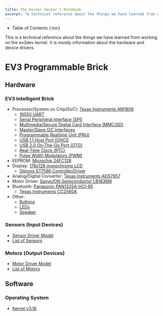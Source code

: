 ```yaml
---
title: The Kernel Hacker's Notebook
excerpt: "A technical reference about the things we have learned from working on the ev3dev kernel. It is mostly information about the hardware and device drivers."
---
```


* Table of Contents
{:toc}

This is a technical reference about the things we have learned from working on
the ev3dev kernel. It is mostly information about the hardware and device drivers.

# EV3 Programmable Brick

## Hardware

### EV3 Intelligent Brick

* Processor/System on Chip(SoC): [Texas Instruments AM1808](ev3-processor)
    * [16550 UART](ev3-uart)
    * [Serial Peripheral Interface (SPI)](ev3-spi)
    * [Multimedia/Secure Digital Card Interface (MMC/SD)](ev3-sd-card-reader)
    * [Master/Slave I2C Interfaces](ev3-i2c)
    * [Programmable Realtime Unit (PRU)](ev3-pru)
    * [USB 1.1 Host Port (OHCI)](ev3-usb-host-port)
    * [USB 2.0 On-The-Go Port (OTG)](ev3-usb-otg-port)
    * [Real-Time Clock (RTC)](ev3-rtc)
    * [Pulse Width Modulators (PWM)](ev3-pwm)
* EEPROM: [Microchip 24FC128](ev3-eeprom)
* Display: [178x128 monochrome LCD](ev3-lcd)
    * [Sitronix ST7586 Controller/Driver](ev3-lcd)
* Analog/Digital Converter: [Texas Instruments ADS7957](ev3-adc)
* Motor Driver: [Sanyo/ON Semiconductor LB1836M](ev3-motor-driver)
* Bluetooth: [Panasonic PAN1325A-HCI-85](ev3-bluetooth)
    * [Texas Instruments CC2560A](ev3-bluetooth)
* Other:
    * [Buttons](ev3-buttons)
    * [LEDs](ev3-leds)
    * [Speaker](ev3-sound)

### Sensors (Input Devices)

* [Sensor Driver Model](https://docs.ev3dev.org/projects/lego-linux-drivers/en/ev3dev-jessie/sensors.html#the-lego-sensor-subsytem)
* [List of Sensors](https://docs.ev3dev.org/projects/lego-linux-drivers/en/ev3dev-jessie/sensors.html#supported-sensors)

### Motors (Output Devices)

* [Motor Driver Model](https://docs.ev3dev.org/projects/lego-linux-drivers/en/ev3dev-jessie/motors.html#tacho-motor-subsystem)
* [List of Motors](https://docs.ev3dev.org/projects/lego-linux-drivers/en/ev3dev-jessie/motors.html)


## Software

### Operating System

* [Kernel v3.16](ev3dev-linux-kernel)
